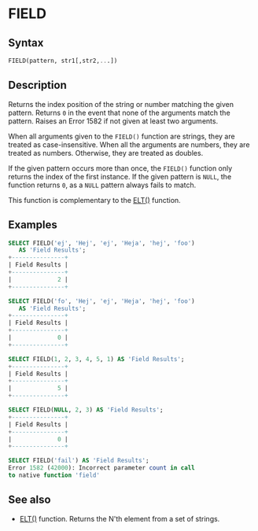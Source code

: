 # FIELD

## Syntax

```sql
FIELD(pattern, str1[,str2,...])
```

## Description

Returns the index position of the string or number matching the given pattern.  Returns `0` in the event that none of the arguments match the pattern.  Raises an Error 1582 if not given at least two arguments.

When all arguments given to the `FIELD()` function are strings, they are treated as case-insensitive.  When all the arguments are numbers, they are treated as numbers.  Otherwise, they are treated as doubles.

If the given pattern occurs more than once, the	`FIELD()` function only returns the index of the first instance.  If the given pattern is `NULL`, the function returns `0`, as a `NULL` pattern always fails to match.

This function is complementary to the [ELT()](/built-in-functions/string-functions/elt/) function.

## Examples

```sql
SELECT FIELD('ej', 'Hej', 'ej', 'Heja', 'hej', 'foo') 
   AS 'Field Results';
+---------------+
| Field Results | 
+---------------+
|             2 |
+---------------+

SELECT FIELD('fo', 'Hej', 'ej', 'Heja', 'hej', 'foo')
   AS 'Field Results';
+---------------+
| Field Results | 
+---------------+
|             0 |
+---------------+

SELECT FIELD(1, 2, 3, 4, 5, 1) AS 'Field Results';
+---------------+
| Field Results |
+---------------+
|             5 |
+---------------+

SELECT FIELD(NULL, 2, 3) AS 'Field Results';
+---------------+
| Field Results |
+---------------+
|             0 |
+---------------+

SELECT FIELD('fail') AS 'Field Results';
Error 1582 (42000): Incorrect parameter count in call
to native function 'field'
```

## See also

- [ELT()](/built-in-functions/string-functions/elt/) function. Returns the N'th element from a set of strings.